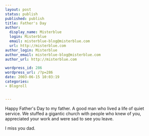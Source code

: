 ```yaml
---
layout: post
status: publish
published: publish
title: Father's Day
author:
  display_name: Misterblue
  login: Misterblue
  email: misterblue-blog@misterblue.com
  url: http://misterblue.com
author_login: Misterblue
author_email: misterblue-blog@misterblue.com
author_url: http://misterblue.com

wordpress_id: 286
wordpress_url: /?p=286
date: 2003-06-15 10:03:19
categories:
- Blogroll


---
```

<p>
Happy Father's Day to my father.  A good man who lived a life of quiet service.
We stuffed a gigantic church with people who knew of you, appreciated your work and were sad to see you leave.</p>
<p>
I miss you dad.
</p>
